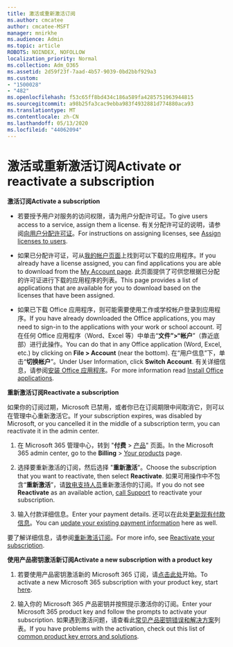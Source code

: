 ```yaml
---
title: 激活或重新激活订阅
ms.author: cmcatee
author: cmcatee-MSFT
manager: mnirkhe
ms.audience: Admin
ms.topic: article
ROBOTS: NOINDEX, NOFOLLOW
localization_priority: Normal
ms.collection: Adm_O365
ms.assetid: 2d59f23f-7aad-4b57-9039-0bd2bbf929a3
ms.custom:
- "1500028"
- "482"
ms.openlocfilehash: f53c65ff8bd434c186a589fa4285751963944815
ms.sourcegitcommit: a98b25fa3cac9ebba983f4932881d774880aca93
ms.translationtype: MT
ms.contentlocale: zh-CN
ms.lasthandoff: 05/13/2020
ms.locfileid: "44062094"
---
```

# <a name="activate-or-reactivate-a-subscription"></a><span data-ttu-id="92efa-102">激活或重新激活订阅</span><span class="sxs-lookup"><span data-stu-id="92efa-102">Activate or reactivate a subscription</span></span>

<span data-ttu-id="92efa-103">**激活订阅**</span><span class="sxs-lookup"><span data-stu-id="92efa-103">**Activate a subscription**</span></span>

- <span data-ttu-id="92efa-104">若要授予用户对服务的访问权限，请为用户分配许可证。</span><span class="sxs-lookup"><span data-stu-id="92efa-104">To give users access to a service, assign them a license.</span></span> <span data-ttu-id="92efa-105">有关分配许可证的说明，请参阅[向用户分配许可证](https://docs.microsoft.com/microsoft-365/admin/manage/assign-licenses-to-users)。</span><span class="sxs-lookup"><span data-stu-id="92efa-105">For instructions on assigning licenses, see [Assign licenses to users](https://docs.microsoft.com/microsoft-365/admin/manage/assign-licenses-to-users).</span></span>

- <span data-ttu-id="92efa-106">如果已分配许可证，可从[我的帐户页面](https://portal.office.com/account/#installs)上找到可以下载的应用程序。</span><span class="sxs-lookup"><span data-stu-id="92efa-106">If you already have a license assigned, you can find applications you are able to download from the [My Account page](https://portal.office.com/account/#installs).</span></span> <span data-ttu-id="92efa-107">此页面提供了可供您根据已分配的许可证进行下载的应用程序的列表。</span><span class="sxs-lookup"><span data-stu-id="92efa-107">This page provides a list of applications that are available for you to download based on the licenses that have been assigned.</span></span>

- <span data-ttu-id="92efa-108">如果已下载 Office 应用程序，则可能需要使用工作或学校帐户登录到应用程序。</span><span class="sxs-lookup"><span data-stu-id="92efa-108">If you have already downloaded the Office applications, you may need to sign-in to the applications with your work or school account.</span></span> <span data-ttu-id="92efa-109">可在任何 Office 应用程序（Word、Excel 等）中单击“**文件”>“帐户**”（靠近底部）进行此操作。</span><span class="sxs-lookup"><span data-stu-id="92efa-109">You can do that in any Office application (Word, Excel, etc.) by clicking on **File > Account** (near the bottom).</span></span> <span data-ttu-id="92efa-110">在“用户信息”下，单击“**切换帐户**”。</span><span class="sxs-lookup"><span data-stu-id="92efa-110">Under User Information, click **Switch Account**.</span></span> <span data-ttu-id="92efa-111">有关详细信息，请参阅[安装 Office 应用程序](https://docs.microsoft.com/microsoft-365/admin/setup/install-applications)。</span><span class="sxs-lookup"><span data-stu-id="92efa-111">For more information read [Install Office applications](https://docs.microsoft.com/microsoft-365/admin/setup/install-applications).</span></span>

<span data-ttu-id="92efa-112">**重新激活订阅**</span><span class="sxs-lookup"><span data-stu-id="92efa-112">**Reactivate a subscription**</span></span>

<span data-ttu-id="92efa-113">如果你的订阅过期，Microsoft 已禁用，或者你已在订阅期限中间取消它，则可以在管理中心重新激活它。</span><span class="sxs-lookup"><span data-stu-id="92efa-113">If your subscription expires, was disabled by Microsoft, or you cancelled it in the middle of a subscription term, you can reactivate it in the admin center.</span></span>
  
1. <span data-ttu-id="92efa-114">在 Microsoft 365 管理中心，转到 "**付费**  >  [产品](https://go.microsoft.com/fwlink/p/?linkid=842054)" 页面。</span><span class="sxs-lookup"><span data-stu-id="92efa-114">In the Microsoft 365 admin center, go to the **Billing** > [Your products](https://go.microsoft.com/fwlink/p/?linkid=842054) page.</span></span>

2. <span data-ttu-id="92efa-115">选择要重新激活的订阅，然后选择 "**重新激活**"。</span><span class="sxs-lookup"><span data-stu-id="92efa-115">Choose the subscription that you want to reactivate, then select **Reactivate**.</span></span> <span data-ttu-id="92efa-116">如果可用操作中不包含“**重新激活**”，请[致电支持人员](https://docs.microsoft.com/microsoft-365/admin/contact-support-for-business-products)重新激活你的订阅。</span><span class="sxs-lookup"><span data-stu-id="92efa-116">If you do not see **Reactivate** as an available action, [call Support](https://docs.microsoft.com/microsoft-365/admin/contact-support-for-business-products) to reactivate your subscription.</span></span>

3. <span data-ttu-id="92efa-117">输入付款详细信息。</span><span class="sxs-lookup"><span data-stu-id="92efa-117">Enter your payment details.</span></span> <span data-ttu-id="92efa-118">还可以在此处[更新现有付款信息](https://docs.microsoft.com/microsoft-365/commerce/billing-and-payments/add-update-or-remove-credit-card-or-bank-account)。</span><span class="sxs-lookup"><span data-stu-id="92efa-118">You can [update your existing payment information](https://docs.microsoft.com/microsoft-365/commerce/billing-and-payments/add-update-or-remove-credit-card-or-bank-account) here as well.</span></span>

<span data-ttu-id="92efa-119">要了解详细信息，请参阅[重新激活订阅](https://docs.microsoft.com/microsoft-365/commerce/subscriptions/reactivate-your-subscription)。</span><span class="sxs-lookup"><span data-stu-id="92efa-119">For more info, see [Reactivate your subscription](https://docs.microsoft.com/microsoft-365/commerce/subscriptions/reactivate-your-subscription).</span></span>

<span data-ttu-id="92efa-120">**使用产品密钥激活新订阅**</span><span class="sxs-lookup"><span data-stu-id="92efa-120">**Activate a new subscription with a product key**</span></span>

1. <span data-ttu-id="92efa-121">若要使用产品密钥激活新的 Microsoft 365 订阅，请[点击此处](https://support.office.com/article/where-to-enter-your-office-product-key-0a82e5ae-739e-4b92-a6f4-2ec780c185db)开始。</span><span class="sxs-lookup"><span data-stu-id="92efa-121">To activate a new Microsoft 365 subscription with your product key, start [here](https://support.office.com/article/where-to-enter-your-office-product-key-0a82e5ae-739e-4b92-a6f4-2ec780c185db).</span></span>

2. <span data-ttu-id="92efa-122">输入你的 Microsoft 365 产品密钥并按照提示激活你的订阅。</span><span class="sxs-lookup"><span data-stu-id="92efa-122">Enter your Microsoft 365 product key and follow the prompts to activate your subscription.</span></span> <span data-ttu-id="92efa-123">如果遇到激活问题，请查看此[常见产品密钥错误和解决方案](https://docs.microsoft.com/microsoft-365/commerce/product-key-errors-and-solutions)列表。</span><span class="sxs-lookup"><span data-stu-id="92efa-123">If you have problems with the activation, check out this list of [common product key errors and solutions](https://docs.microsoft.com/microsoft-365/commerce/product-key-errors-and-solutions).</span></span>
